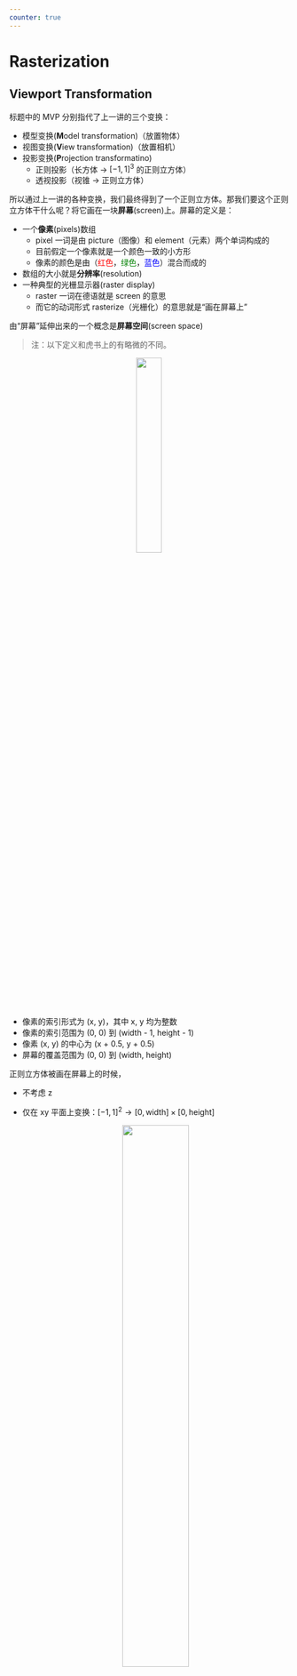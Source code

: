 ```yaml
---
counter: true
---
```


# Rasterization

## Viewport Transformation

标题中的 MVP 分别指代了上一讲的三个变换：

- 模型变换(**M**odel transformation)（放置物体）
- 视图变换(**V**iew transformation)（放置相机）
- 投影变换(**P**rojection transformatino)
    - 正则投影（长方体 -> $[-1, 1]^3$ 的正则立方体）
    - 透视投影（视锥 -> 正则立方体）

所以通过上一讲的各种变换，我们最终得到了一个正则立方体。那我们要这个正则立方体干什么呢？将它画在一块**屏幕**(screen)上。屏幕的定义是：

- 一个**像素**(pixels)数组
    - pixel 一词是由 picture（图像）和 element（元素）两个单词构成的
    - 目前假定一个像素就是一个颜色一致的小方形
    - 像素的颜色是由（<span style="color: red">红色</span>，<span style="color: green">绿色</span>，<span style="color: blue">蓝色</span>）混合而成的
- 数组的大小就是**分辨率**(resolution)
- 一种典型的光栅显示器(raster display)
    - raster 一词在德语就是 screen 的意思
    - 而它的动词形式 rasterize（光栅化）的意思就是“画在屏幕上”

由“屏幕”延伸出来的一个概念是**屏幕空间**(screen space)

>注：以下定义和虎书上的有略微的不同。

<div style="text-align: center">
    <img src="images/lec4/1.png" width=30%>
</div>

- 像素的索引形式为 (x, y)，其中 x, y 均为整数
- 像素的索引范围为 (0, 0) 到 (width - 1, height - 1)
- 像素 (x, y) 的中心为 (x + 0.5, y + 0.5)
- 屏幕的覆盖范围为 (0, 0) 到 (width, height)

正则立方体被画在屏幕上的时候，

- 不考虑 z
- 仅在 xy 平面上变换：$[-1, 1]^2 \rightarrow [0, \text{width}] \times [0, \text{height}]$

    <div style="text-align: center">
        <img src="images/lec4/2.png" width=50%>
    </div>

- 视口(viewport)变换矩阵：

    $$
    M_{viewport} = \begin{pmatrix}\frac{\text{width}}{2} & 0 & 0 & \frac{\text{width}}{2} \\ 0 & \frac{\text{height}}{2} & 0 & \frac{\text{height}}{2} \\ 0 & 0 & 1 & 0 \\ 0 & 0 & 0 & 1\end{pmatrix}
    $$


## Different Raster Displays

- 示波器(oscilloscope)

    <div style="text-align: center">
        <img src="images/lec4/3.png" width=50%>
    </div>

    - [🔗视频链接：用示波器绘制蘑菇](https://www.youtube.com/watch?v=rtR63-ecUNo)

        <div style="text-align: center">
            <img src="images/lec4/4.png" width=50%>
        </div>

- [**阴极射线管**](https://zh.wikipedia.org/zh-cn/%E9%98%B4%E6%9E%81%E5%B0%84%E7%BA%BF%E7%AE%A1)(cathode ray tube, CRT)——示波器背后的装置

    <div style="text-align: center">
        <img src="images/lec4/5.png" width=40%>
    </div>

- 早期的电视和显示器就是基于光栅显示 CRT
    - 显示器上的内容通过 CRT 一行行扫描显示出来

        <div style="text-align: center">
            <img src="images/lec4/6.png" width=40%>
        </div>

    - 隔行扫描：先扫完奇数行，后扫偶数行，工作量减少一半，人眼的视觉停留导致不易察觉
        - 现在的视频压缩上仍然沿用这一思想
        - 问题：严重的画面撕裂，特别是对高速运动的画面，会出现“鬼影”

- 帧缓冲区(frame buffer)：光栅显示器的内存（在现代计算机中就是显存）
    - 显示器显示的图像就是内存中保存的内容

    <div style="text-align: center">
        <img src="images/lec4/7.png" width=60%>
    </div>

- 平板显示器(flat panel display)
    - 低分辨率液晶显示器(low-res LCD display)

        <div style="text-align: center">
            <img src="images/lec4/8.png" width=30%>
        </div>

    - 彩色 LCD, OLED, ...

        <div style="text-align: center">
            <img src="images/lec4/9.png" width=70%>
        </div>

        - LCD（液晶显示器(liquid crystal display)）像素
            - 原理：通过扭转偏振(polarization)来阻挡或传递光线
            - 背光照明（例如荧光灯(fluorescent)或 LED）
            - 通过部分扭转达到合适的亮度

            <div style="text-align: center">
                <img src="images/lec4/10.png" width=40%>
            </div>

        - LED（发光二极管(light emitting diode)）阵列显示器

            <div style="text-align: center">
                <img src="images/lec4/11.png" width=40%>
            </div>

        - 电泳(electrophoretic)（电子墨水）显示屏

            <div style="text-align: center">
                <img src="images/lec4/12.png" width=70%>
            </div>


## Rasterizing a Triangle

**光栅化**(rasterization)的意思就是将物体绘制在光栅显示器上，

- 可以用多边形的网格(polygon meshes)

    <div style="text-align: center">
        <img src="images/lec4/13.png" width=70%>
    </div>

    >图中的老虎并不是真的，而是通过 CG 技术绘制出来的。

- 也可以用三角形的网格(triangle meshes)

    <div style="text-align: center">
        <img src="images/lec4/14.png" width=30%>
        <img src="images/lec4/15.png" width=30%>
    </div>

通常我们将三角形作为基本的形状图元(fundamental shape primitives)，这是因为：

- 三角形是最基础的多边形，并且任何多边形都可以被拆分成多个三角形
- 一些独特的性质
    - 保证是一个平面(planar)
    - 三角形的内外部定义清晰
    - 在三角形顶点上的插值由明确定义的方法（重心插值(barycentric inrerpolation)），也就是说只要知道三角形三个顶点的属性，就能知道三角形内任何一点的属性

---
现在我们的目标是用像素来近似表示一个三角形。用更规范的语言表述为：找到一个函数，满足

- 输入：三角形顶点投影在屏幕上的位置
- 输出：一个用于近似表示三角形的像素集合

<div style="text-align: center">
    <img src="images/lec4/16.png" width=50%>
</div>

一种简单的光栅化方法是**采样**(sampling)，即对于一个连续的函数上，在特定点上计算函数值，从而**离散化**(discretize)一个函数。下面用 C++ 代码表示这一过程：

```cpp
for (int x = 0; x < xmax; ++x)
    output[x] = f(x);
```

采样是图形学中的一个核心思想，我们可以采样时间（1D）、面积（2D）、方向（2D）和体积（3D）。而光栅化就是一种 2D 采样：

<div style="text-align: center">
    <img src="images/lec4/17.png" width=30%>
</div>

如果仅考虑像素中心在三角形范围内的像素，结果如下：

<div style="text-align: center">
    <img src="images/lec4/18.png" width=30%>
    <img src="images/lec4/19.png" width=30%>
</div>

我们需要定义一个二元函数 `inside(tri, x, y)`，来判断一个点 `(x, y)`（`x`, `y` 不必是整数）是否在三角形内。如果是的话，函数返回1，否则返回0。所以光栅化的过程就相当于采样一个 2D 的指示器函数。

```cpp
for (x = 0; x < xmax; ++x)
    for (y = 0; y < ymax; ++y)
        image[x][y] = inside(tri, x + 0.5, y + 0.5);
```

<div style="text-align: center">
    <img src="images/lec4/20.png" width=50%>
</div>

接下来的问题是：`inside` 函数如何实现？这时，前面介绍过的[叉积](2.md#cross-product)就派上用场了！判断一个点是否在三角形内，只要看这个点是否在构成三角形的沿同一方向（比如逆时针）的三条向量的同一侧，如果是的话就说明这个点在三角形内；只要出现异侧的情况，就说明点在三角形外。

<div style="text-align: center">
    <img src="images/lec4/21.png" width=50%>
</div>

像下图所示的（字面意义上的）边界情况就比较复杂：这个点到底算三角形1的，还是算三角形2的？这个就由自己定义，只要合理就行。像 OpenGL，DirectX 等图形学 API 的定义会更加复杂，所以我们不会深究。

<div style="text-align: center">
    <img src="images/lec4/22.png" width=30%>
</div>

要想更快地检查三角形所在的所有屏幕像素，我们可以根据已知的三角形三顶点的坐标来确定一个**包围盒**(bounding box)，即包围三角形的最小矩形。

<div style="text-align: center">
    <img src="images/lec4/23.png" width=40%>
</div>

还有一种更快的遍历方法叫做**递增三角形遍历**(incremental triangle traversal)，它更适合那种旋转一定角度的瘦长的三角形（自行脑补一下）。

<div style="text-align: center">
    <img src="images/lec4/24.png" width=40%>
</div>

---
如果显示器直接显示采样出来的信号，结果如下：

<div style="text-align: center">
    <img src="images/lec4/28.png" width=30%>
    <img src="images/lec4/29.png" width=30%>
</div>

虽然像素的排列遵循原来的三角形，但形状上还是差的有点多，边缘一点也不平整，出现了一种叫做**锯齿**(jaggies)的东西。图形带锯齿的现象又称为**走样**(aliasing)，之后会介绍如何处理该问题。


## Rasterization on Real Displays

下面展示了真实的 LCD 屏幕像素：

<div style="text-align: center">
    <img src="images/lec4/25.png" width=50%>
</div>

- 注意到这两部手机的像素的几何形状有一定差异，并且和之前假设的“像素是一个小块”有着很大的不同
- 右图这种像素排列叫做 Bayer pattern，不难发现绿色的点多于红色和蓝色的点，因为人眼对绿色最为敏感

此外，在彩色打印机上，显示方法会更复杂：

<div style="text-align: center">
    <img src="images/lec4/26.png" width=50%>
</div>

但不管如何，之后我们还是假设显示器的像素就是一个匀色的小方块。

<div style="text-align: center">
    <img src="images/lec4/27.png" width=50%>
</div>


## Antialiasing

### Sampling Theory

#### Sampling Artifacts

采样在 CG 中是普遍存在的：

- 光栅化：在 2D 坐标上采样
- 照片(photograph)：在图像传感器平面上采样

    <div style="text-align: center">
        <img src="images/lec4/30.png" width=50%>
    </div>

- 视频：在时间上采样

    <div style="text-align: center">
        <img src="images/lec4/31.png" width=50%>
    </div>

正因为被广泛使用，采样在实际运用时会遇到各种问题，称为**采样瑕疵**(sampling artifact(errors/mistakes/inacurracies))，包括了：

- **锯齿**(jaggies)：空间上的采样
    - 也是走样的一个例子
- **摩尔纹**(Moiré patterns)：图像上出现的扭曲条纹，原因在于欠采样(undersampling)

    <div style="text-align: center">
        <img src="images/lec4/32.png" width=50%>
    </div>

- **车轮错觉**(wagon wheel illusion)（假动作(false motion)）：时间上的采样

    <div style="text-align: center">
        <img src="images/lec4/33.png" width=50%>
    </div>

- ...

这些采样瑕疵出现的原因都可以总结为：信号变化速度太快（高频率），而采样速度太慢了。


#### Blurring(Pre-filtering)

还是以红色三角形为例，

- 如果直接在原图像采样，光栅化后的三角形就有很多锯齿，像素要么是红色，要么是白色

    <div style="text-align: center">
        <img src="images/lec4/34.png" width=50%>
    </div>

- 在采样前先做一步**预滤波**(pre-filter)（又称**模糊**(blur)）后，原来光栅化后三角形的锯齿颜色就是渐变色的，看起来就没那么明显了，从而实现反走样的效果

    <div style="text-align: center">
        <img src="images/lec4/35.png" width=50%>
    </div>

???+ example "例子"

    === "例1"

        === "直接采样"

            <div style="text-align: center">
                <img src="images/lec4/36.png" width=50%>
            </div>

        === "通过模糊实现反走样"

            <div style="text-align: center">
                <img src="images/lec4/37.png" width=50%>
            </div>

    === "例2"

        比对模糊前后的两张图：

        <div style="text-align: center">
            <img src="images/lec4/38.png" width=50%>
        </div>

        如果先采样后模糊（滤波），其效果如下面左图所示。所以**模糊一定要在采样之后做**！

        <div style="text-align: center">
            <img src="images/lec4/39.png" width=50%>
        </div>

到目前为止，也许读者会有以下疑惑：

- 为什么欠采样会导致走样呢？
- 为什么先预滤波再采样能够实现反走样呢？

下面就来探究背后的原因，以及如何实现反走样的光栅化。


#### Frequency Domain

说到**频率**(frequency)，自然无法回避中学学过的三角函数：

<div style="text-align: center">
    <img src="images/lec4/40.png" width=40%>
</div>

另外要介绍的一个重要概念是**傅里叶变换**(Fourier transform)，它可以让一个函数表示为多个正弦和余弦函数之和。

<div style="text-align: center">
    <img src="images/lec4/41.png" width=70%>
</div>

傅里叶变换的作用就是把一个信号（**空间域**(spatial domain)）分解为一个个频率（**频域**(frequency domain)）。

<div style="text-align: center">
    <img src="images/lec4/42.png" width=60%>
</div>

从下图可以看出，更高的频率需要更快的采样，否则就会出现根据采样结果重构而成的信号和原信号相差过大（更像是低频信号）的问题。

<div style="text-align: center">
    <img src="images/lec4/43.png" width=60%>
</div>

也就是说，正是欠采样导致了频率走样的现象。这里的“走样”就是指对于给定的采样率，无法根据采样结果区分两种频率的信号。

---
而滤波要做的就是移除某些特定频率的内容。对于下面两幅图，右图是左图在频域上的表现，越亮表示频率越低。

<div style="text-align: center">
    <img src="images/lec4/44.png" width=60%>
</div>

=== "只移除低频内容（**高通滤波器**(high-pass filter)）"

    <div style="text-align: center">
        <img src="images/lec4/45.png" width=60%>
    </div>

=== "只移除高频内容（**低通滤波器**(low-pass filter)）"

    <div style="text-align: center">
        <img src="images/lec4/46.png" width=60%>
    </div>

=== "同时移除低频和高频内容"

    <div style="text-align: center">
        <img src="images/lec4/47.png" width=60%>
    </div>

=== "同时移除低频和高频内容（但改变范围）"

    <div style="text-align: center">
        <img src="images/lec4/48.png" width=60%>
    </div>


#### Convolution

从另一个角度看，滤波做的事就是一种**卷积**(convolution)。我们可以将卷积简单理解为“求平均数”：对于一排点，逐点地在滑动窗口(sliding window)（即**滤波器**(filter)）内求平均值。

<div style="text-align: center">
    <img src="images/lec4/49.png" width=60%>
</div>

!!! theorem "卷积定理(convolution theorem)"

    空间域上的卷积 = 频域上的乘法

由此带来以下选择：

- 选择1：在空间域上用卷积滤波
- 选择2（更麻烦，一般不会这么做）：
    - 先变换到频域上（傅里叶变换）
    - 再乘以卷积核的傅里叶变换
    - 最后转换回空间域上（逆向傅里叶变换）

???+ example "例子"

    <div style="text-align: center">
        <img src="images/lec4/50.png" width=60%>
    </div>

    注意到滤波器上各元素之和为1——做过归一化处理，确保图像亮度不会有明显改变。

在 2D 的图像上，滤波器也是 2D 的，而且一般也是方形的，故称为**盒滤波器**(box filter)。

<div style="text-align: center">
    <img src="images/lec4/51.png" width=30%>
</div>

这样的“盒函数”是一种低通滤波器：

<div style="text-align: center">
    <img src="images/lec4/52.png" width=60%>
</div>

滤波器越大，能通过的频率就越低。可以这样想，假如滤波器和图像本身一样大，那么滤波后的图像就只有模糊的一点，而频率越低图像越平滑/模糊；又比如滤波器只有一个像素那么大，那么滤波后的图像就和原图像一致，也就是说任何大小的频率都通过了。

<div style="text-align: center">
    <img src="images/lec4/53.png" width=60%>
</div>


#### Repeating Frequency Contents

现在再从频域的角度看采样——采样就是在重复频域上的内容。来看下面几幅图：

<div style="text-align: center">
    <img src="images/lec4/54.png" width=50%>
</div>

- (b) 图是 (a) 图傅里叶变换后的结果
- 要将 (a) 图上的连续函数变成一系列离散的点（采样），就需要将这个函数和另一个函数（(c) 图）相乘，而这另一个函数仅在某些位置上有值，其他地方均为0。我们称这样的函数为**冲激函数**
- 冲激函数经过傅里叶变换后会变成另一种冲激函数（(d) 图）
- 空间域上的乘积 = 频域上的卷积，所以 (b) 和 (d) 卷积的结果如 (f) 图所示，发现采样做的事就是拷贝多份原函数的频谱

不同的采样率会影响这些重复频谱之间的间隔：采样越快，这些频谱的间隔越大（频率大），反之就越小，频谱就有可能重叠在一起。这种混叠正是走样产生的原因。

<div style="text-align: center">
    <img src="images/lec4/55.png" width=50%>
</div>


#### Solutions

综上，我们可以总结出以下减少走样错误的路径：

- **增加采样率**
    - 从而增大重复频谱在频域上的间隔
    - 具体做法：采用分辨率更大的显示器、传感器或帧缓冲区...
    - 但这种方法成本高昂，且有可能需要很高的分辨率，受物理性质限制
- **反走样**
    - 在重复生成频谱前，让频谱变窄
    - 即在采样前先滤去高频内容


### Antialiasing in Practice

反走样 = 先限制，再重复

<div style="text-align: center">
    <img src="images/lec4/56.png" width=60%>
</div>

反走样的具体实现如下：

- 通过单像素框模糊，对 f(x, y) 做**卷积**
- 然后在每个像素的中心上**采样**

在光栅化一个三角形时，一个像素面积内的 f(x, y) 的平均值 = inside(triangle, x, y)（三角形覆盖的像素面积）。

<div style="text-align: center">
    <img src="images/lec4/57.png" width=60%>
</div>


#### MSAA

如果要对被三角形覆盖的每个像素求平均值，那么计算量太大了。所以人们想到了一种近似方法，叫做**多重采样反走样**(multisample antialiasing)，它用更多的采样点实现反走样（所以又称**超采样**(supersampling)）。具体的工作原理为：通过在像素内多个位置采样并求它们的均值来近似一个单像素框滤波器的效果（简单理解为将原本的一个像素划分成多块更小的像素，然后在这些小像素上采样）。

<div style="text-align: center">
    <img src="images/lec4/58.png" width=20%>
</div>

???+ example "例子"

    这是在使用最基础的点采样（每个像素仅采样一次）的结果。

    <div style="text-align: center">
        <img src="images/lec4/59.png" width=50%>
    </div>

    现在我们要使用超采样。第一步是将每个像素进行 NxN（这里是 2x2）的采样。

    <div style="text-align: center">
        <img src="images/lec4/60.png" width=50%>
    </div>

    第二步是计算在每个像素“内”的 NxN 采样的平均值。

    <div style="text-align: center">
        <img src="images/lec4/61.png" width=50%>
    </div>

    <div style="text-align: center">
        <img src="images/lec4/62.png" width=50%>
    </div>

    <div style="text-align: center">
        <img src="images/lec4/63.png" width=50%>
    </div>

    这是最终呈现在显示器上的信号。

    <div style="text-align: center">
        <img src="images/lec4/64.png" width=50%>
    </div>


#### Antialiasing Today

使用 MSAA 的代价就是增大了计算量，比如将一个像素划分为 4x4 的小格，就会增加 16 倍的计算量。

下面介绍一些在工业界得到广泛应用的反走样算法：

- **FXAA**（快速近似反走样(fast approximate antialiasing)：找出锯齿（图像匹配），换成无锯齿的边界，和采样无关
- **TAA**（时间反走样(temporal antialiasing)）：复用上一帧的感知结果，将上一帧的像素值应用在当前帧上

还有一个经常和反走样放在一起，和反走样不太一样但概念十分相似的东西，叫做**超分辨率**(super resolution)，它要做的是将低分辨率的图变成高分辨率，这中间也存在采样率不足的问题。一种常见的解决方案是 **DLSS**（深度学习超采样(deep learning super sampling)），顾名思义就是通过深度学习的方式，让机器从低分辨率的图片中预测高分辨率图片的细节。


## Visibility / Occlusion

通过前面的学习，我们知道如何将一个三角形画在屏幕上。现在考虑多个三角形，它们相对相机的距离不同，那么怎么把它们画在屏幕上，并且做到近的三角形遮挡远的三角形。


### Painter's Algorithm

第一种算法的灵感来自绘制油画的画家。他们一般会先画远处的风景，再画近处的物体，这些物体会覆盖远景。所以这个算法叫做**画家算法**(painter's algorithm)：从后往前绘制图形，近的图形会**覆写**(overwrite)帧缓冲区原有的内容。

<div style="text-align: center">
    <img src="images/lec4/65.png" width=50%>
</div>

不过这个简单的算法存在以下问题：

- 需要先对三角形按深度排序（若有 $n$ 个三角形，复杂度为 $O(n \log n)$）
- 存在无法通过深度排序的三角形，如下图所示的三个互相重叠的三角形

    <div style="text-align: center">
        <img src="images/lec4/66.png" width=30%>
    </div>


### Z-Buffer

所以接下来介绍 CG 中常用的一种算法，叫做**深度缓存**(deep buffer / z-buffer)。它的思想是：

- **对于每个像素**，存储当前最小的深度（z 坐标值）
- 需要用一个额外的缓冲区存储深度值
    - 原有的帧缓存存储像素的颜色值
    - 深度缓存存储像素的深度值

!!! info "注"

    为简洁起见，我们假设 **z 值始终为正**，且 z 越小表示离相机越近，越大表示离相机越远。

???+ example "例子"

    <div style="text-align: center">
        <img src="images/lec4/67.png" width=50%>
    </div>

    右图表示深度缓存中每个像素的深度值，可以看到越近的地方颜色越黑，表示值越小。

下面给出深度缓存算法的伪代码：

```cpp
Initialize depth buffer to infinity
// During rasterization:
for (each triangle T)
    for (each sample (x, y, z) in T)
        if (z < zbuffer[x, y])              // closest sample so far
            framebuffer[x, y] = rgb;        // update color
            zbuffer[x, y] = z;              // update depth
        else
            ;                // do nothing, this sample is occlusded
```

???+ example "例子"

    <div style="text-align: center">
        <img src="images/lec4/68.png" width=50%>
    </div>

    - 原图（左上角）每个像素的深度值假设是无穷大的
    - 红色三角形的每个像素的深度值均为 5，都比初始图像小，因此能够完全覆盖原图（右上角）
    - 现在又引入一个蓝色三角形，它的部分像素深度值比 5 大（远），部分比 5 小（近），这些深度值小的像素点就能覆盖原来红色三角形所在的像素，剩下的会被红色三角形遮挡

深度缓存算法的复杂度：

- 若有 $n$ 个三角形，复杂度为 $O(n)$（假设每个三角形覆盖常数个像素）
- 之所以是线性时间，是因为深度缓存只记录当前像素点最小的深度值，不需要为所有的深度值做排序
- 即便三角形的绘制顺序不同，也不影响使用该算法得到的最终结果
- 因此它是 CG 中最重要的可见性(visibility)算法之一，几乎在所有的 GPU 上都得到实现
- 可结合 MSAA 使用（见作业2）
- 缺点：处理不了透明物体

??? abstract "总结前两讲学过的内容"

    <div style="text-align: center">
        <img src="images/lec4/69.png" width=50%>
    </div>